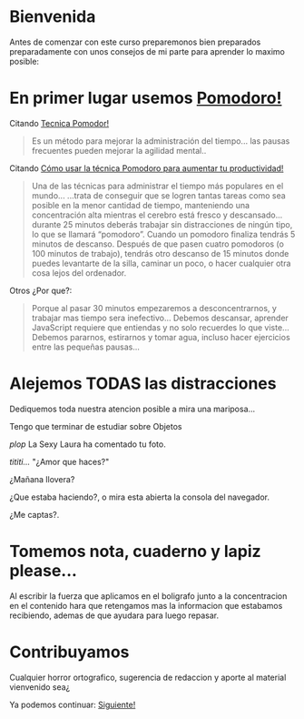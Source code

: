 # Bienvenida

Antes de comenzar con este curso preparemonos bien preparados preparadamente con unos consejos de mi parte para aprender lo maximo posible:

# En primer lugar usemos [Pomodoro!](https://tomato-timer.com/)

Citando [Tecnica Pomodor!](https://es.wikipedia.org/wiki/T%C3%A9cnica_Pomodoro)
> Es un método para mejorar la administración del tiempo...
> las pausas frecuentes pueden mejorar la agilidad mental..

Citando [Cómo usar la técnica Pomodoro para aumentar tu productividad!](https://blogthinkbig.com/como-usar-la-tecnica-pomodoro/)
> Una de las técnicas para administrar el tiempo más populares en el mundo...
> ...trata de conseguir que se logren tantas tareas como sea posible en la menor cantidad de tiempo, manteniendo una concentración alta mientras el cerebro está fresco y descansado...
> durante 25 minutos deberás trabajar sin distracciones de ningún tipo, lo que se llamará “pomodoro”. Cuando un pomodoro finaliza tendrás 5 minutos de descanso. Después de que pasen cuatro pomodoros (o 100 minutos de trabajo), tendrás otro descanso de 15 minutos donde puedes levantarte de la silla, caminar un poco, o hacer cualquier otra cosa lejos del ordenador.

Otros ¿Por que?:
> Porque al pasar 30 minutos empezaremos a desconcentrarnos, y trabajar mas tiempo sera inefectivo...
> Debemos descansar, aprender JavaScript requiere que entiendas y no solo recuerdes lo que viste...
> Debemos pararnos, estirarnos y tomar agua, incluso hacer ejercicios entre las pequeñas pausas...

# Alejemos TODAS las distracciones

Dediquemos toda nuestra atencion posible a mira una mariposa...

Tengo que terminar de estudiar sobre Objetos

*plop* La Sexy Laura ha comentado tu foto.

*tititi...* "¿Amor que haces?"

¿Mañana llovera?

¿Que estaba haciendo?, o mira esta abierta la consola del navegador.

¿Me captas?.


# Tomemos nota, cuaderno y lapiz please...

Al escribir la fuerza que aplicamos en el boligrafo junto a la concentracion en el contenido hara que retengamos mas la informacion que estabamos recibiendo, ademas de que ayudara para luego repasar.

# Contribuyamos

Cualquier horror ortografico, sugerencia de redaccion y aporte al material vienvenido sea¿

Ya podemos continuar: [Siguiente!](https://tomato-timer.com/)
